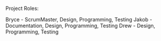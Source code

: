Project Roles:

Bryce - ScrumMaster, Design, Programming, Testing
Jakob - Documentation, Design, Programming, Testing
Drew - Design, Programming, Testing